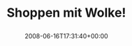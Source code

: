 ---
retweeted: false
source: <a href="http://www.cloudhopper.com/" rel="nofollow">Twitter SMS</a>
entities:
  hashtags: []
  symbols: []
  user_mentions: []
  urls: []
display_text_range:
- '0'
- '18'
favorite_count: '0'
id_str: '836149782'
truncated: false
retweet_count: '0'
id: '836149782'
created_at: Mon Jun 16 17:31:40 +0000 2008
favorited: false
full_text: Shoppen mit Wolke!
lang: de
tags:
- pesos/twitter
date: '2008-06-16T17:31:40+00:00'
src: https://twitter.com/bascht/status/836149782
original_url: https://twitter.com/bascht/status/836149782
type: twitter_tweet
text: Shoppen mit Wolke!
title: 'Shoppen mit Wolke!

  '

---